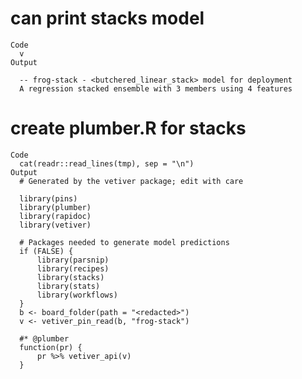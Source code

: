 # can print stacks model

    Code
      v
    Output
      
      -- frog-stack - <butchered_linear_stack> model for deployment 
      A regression stacked ensemble with 3 members using 4 features

# create plumber.R for stacks

    Code
      cat(readr::read_lines(tmp), sep = "\n")
    Output
      # Generated by the vetiver package; edit with care
      
      library(pins)
      library(plumber)
      library(rapidoc)
      library(vetiver)
      
      # Packages needed to generate model predictions
      if (FALSE) {
          library(parsnip)
          library(recipes)
          library(stacks)
          library(stats)
          library(workflows)
      }
      b <- board_folder(path = "<redacted>")
      v <- vetiver_pin_read(b, "frog-stack")
      
      #* @plumber
      function(pr) {
          pr %>% vetiver_api(v)
      }

